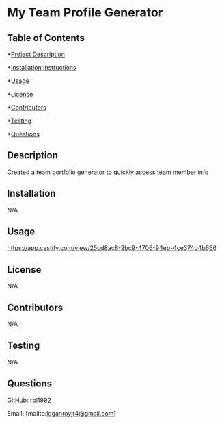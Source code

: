 
# My Team Profile Generator 

## Table of Contents
*[Project Description](#description)

*[Installation Instructions](#installation)

*[Usage](#usage)

*[License](#license)

*[Contributors](#contributors)

*[Testing](#testing)

*[Questions](#questions)

## Description
Created a team portfolio generator to quickly access team member info


## Installation
N/A


## Usage
https://app.castify.com/view/25cd8ac8-2bc9-4706-94eb-4ce374b4b666




## License
N/A


## Contributors
N/A


## Testing
N/A


## Questions

GitHub: [rbl1992](https://github.com/rbl1992)

Email: [mailto:loganroyjr4@gmail.com]
